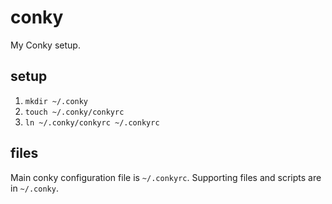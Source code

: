 # conky

My Conky setup. 

## setup

1. `mkdir ~/.conky`
2. `touch ~/.conky/conkyrc`
3. `ln ~/.conky/conkyrc ~/.conkyrc`

## files

Main conky configuration file is `~/.conkyrc`. Supporting files and scripts are in `~/.conky`.
